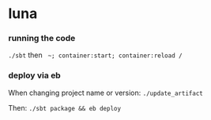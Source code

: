 # luna


### running the code

`./sbt` then ` ~; container:start; container:reload /`

### deploy via eb

When changing project name or version: `./update_artifact`

Then: `./sbt package && eb deploy`
